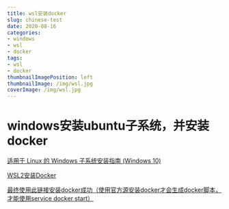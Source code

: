 ```yaml
---
title: wsl安装docker
slug: chinese-test
date: 2020-08-16
categories:
- windows
- wsl
- docker
tags:
- wsl
- docker
thumbnailImagePosition: left
thumbnailImage: /img/wsl.jpg
coverImage: /img/wsl.jpg
---
```


<!--more-->

# windows安装ubuntu子系统，并安装docker

[适用于 Linux 的 Windows 子系统安装指南 (Windows 10)](https://docs.microsoft.com/zh-cn/windows/wsl/install-win10#update-to-wsl-2)

[WSL2安装Docker](https://zhuanlan.zhihu.com/p/163763066)

[最终使用此链接安装docker成功（使用官方源安装docker才会生成docker脚本，才能使用service docker start）](https://www.cnblogs.com/yunfeifei/p/13158845.html)
